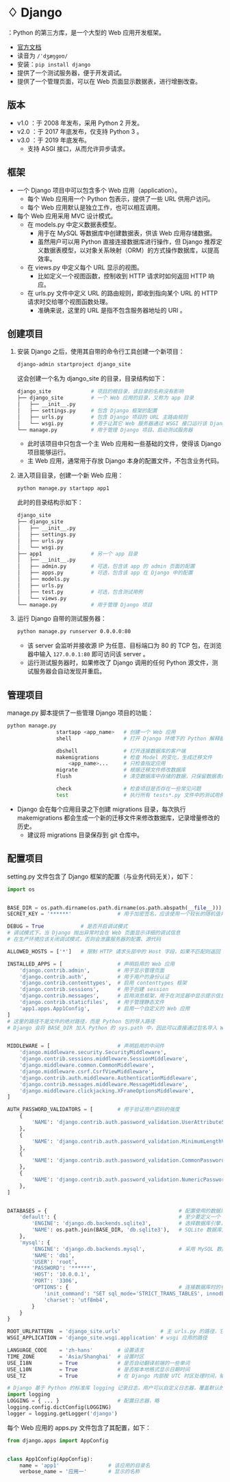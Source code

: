 # ♢ Django

：Python 的第三方库，是一个大型的 Web 应用开发框架。
- [官方文档](https://docs.djangoproject.com/)
- 读音为 `/ˈdʒæŋɡoʊ/`
- 安装：`pip install django`
- 提供了一个测试服务器，便于开发调试。
- 提供了一个管理页面，可以在 Web 页面显示数据表，进行增删改查。

## 版本

- v1.0 ：于 2008 年发布，采用 Python 2 开发。
- v2.0 ：于 2017 年底发布，仅支持 Python 3 。
- v3.0 ：于 2019 年底发布。
  - 支持 ASGI 接口，从而允许异步请求。

## 框架

- 一个 Django 项目中可以包含多个 Web 应用（application）。
  - 每个 Web 应用用一个 Python 包表示，提供了一些 URL 供用户访问。
  - 每个 Web 应用默认是独立工作，也可以相互调用。
- 每个 Web 应用采用 MVC 设计模式。
  - 在 models.py 中定义数据表模型。
    - 用于在 MySQL 等数据库中创建数据表，供该 Web 应用存储数据。
    - 虽然用户可以用 Python 直接连接数据库进行操作，但 Django 推荐定义数据表模型，以对象关系映射（ORM）的方式操作数据库，以提高效率。
  - 在 views.py 中定义每个 URL 显示的视图。
    - 比如定义一个视图函数，控制收到 HTTP 请求时如何返回 HTTP 响应。
  - 在 urls.py 文件中定义 URL 的路由规则，即收到指向某个 URL 的 HTTP 请求时交给哪个视图函数处理。
    - 准确来说，这里的 URL 是指不包含服务器地址的 URI 。

## 创建项目

1. 安装 Django 之后，使用其自带的命令行工具创建一个新项目：
    ```sh
    django-admin startproject django_site
    ```
    这会创建一个名为 django_site 的目录，目录结构如下：
    ```sh
    django_site             # 项目的根目录，该目录的名称没有影响
    ├── django_site         # 一个 Web 应用的目录，又称为 app 目录
    │   ├── __init__.py
    │   ├── settings.py     # 包含 Django 框架的配置
    │   ├── urls.py         # 包含 Django 项目的 URL 主路由规则
    │   └── wsgi.py         # 用于让其它 Web 服务器通过 WSGI 接口运行该 Django 项目
    └── manage.py           # 用于管理 Django 项目、启动测试服务器
    ```
    - 此时该项目中只包含一个主 Web 应用和一些基础的文件，使得该 Django 项目能够运行。
    - 主 Web 应用，通常用于存放 Django 本身的配置文件，不包含业务代码。

2. 进入项目目录，创建一个新 Web 应用：
    ```sh
    python manage.py startapp app1
    ```
    此时的目录结构示如下：
    ```sh
    django_site
    ├── django_site
    │   ├── __init__.py
    │   ├── settings.py
    │   ├── urls.py
    │   └── wsgi.py
    ├── app1                # 另一个 app 目录
    │   ├── __init__.py
    │   ├── admin.py        # 可选，包含该 app 的 admin 页面的配置
    │   ├── apps.py         # 可选，包含该 app 在 Django 中的配置
    │   ├── models.py
    │   ├── urls.py
    │   ├── test.py         # 可选，包含测试用例
    │   └── views.py
    └── manage.py           # 用于管理 Django 项目
    ```

3. 运行 Django 自带的测试服务器：
    ```sh
    python manage.py runserver 0.0.0.0:80
    ```
    - 该 server 会监听并接收源 IP 为任意、目标端口为 80 的 TCP 包，在浏览器中输入 `127.0.0.1:80` 即可访问该 server 。
    - 运行测试服务器时，如果修改了 Django 调用的任何 Python 源文件，测试服务器会自动发现并重启。

## 管理项目

manage.py 脚本提供了一些管理 Django 项目的功能：
```sh
python manage.py
                startapp <app_name>   # 创建一个 Web 应用
                shell                 # 打开 Django 环境下的 Python 解释器

                dbshell               # 打开连接数据库的客户端
                makemigrations        # 检查 Model 的变化，生成迁移文件
                    <app_name>...     # 只检查指定应用
                migrate               # 根据迁移文件修改数据库
                flush                 # 清空数据库中存储的数据，只保留数据表的结构

                check                 # 检查项目是否存在一些常见问题
                test                  # 执行所有 tests*.py 文件中的测试用例
```
- Django 会在每个应用目录之下创建 migrations 目录，每次执行 makemigrations 都会生成一个新的迁移文件来修改数据库，记录增量修改的历史。
  - 建议将 migrations 目录保存到 git 仓库中。

## 配置项目

setting.py 文件包含了 Django 框架的配置（与业务代码无关），如下：
```py
import os


BASE_DIR = os.path.dirname(os.path.dirname(os.path.abspath(__file__)))    # 该 Django 项目的根目录（绝对路径）
SECRET_KEY = '******'               # 用于加密签名，应该使用一个较长的随机值并保密

DEBUG = True            # 是否开启调试模式
# 调试模式下，当 Django 抛出异常时会在 Web 页面显示详细的调试信息
# 在生产环境应该关闭调试模式，否则会泄露服务器的配置、源代码

ALLOWED_HOSTS = ['*']   # 限制 HTTP 请求头部中的 Host 字段，如果不匹配则返回 HTTP 400 响应，用于避免 CSRF 攻击。例如：['*.test.com', 'localhost']

INSTALLED_APPS = [                  # 声明启用的 Web 应用
    'django.contrib.admin',         # 用于显示管理页面
    'django.contrib.auth',          # 用于用户的身份认证
    'django.contrib.contenttypes',  # 启用 contenttypes 框架
    'django.contrib.sessions',      # 用于创建 session
    'django.contrib.messages',      # 启用消息框架，用于在浏览器中显示提示信息
    'django.contrib.staticfiles',   # 用于管理静态文件
    'app1.apps.App1Config',         # 启用一个自定义的 Web 应用
]
# 这里的路径不是文件的绝对路径，而是 Python 包的导入路径
# Django 会将 BASE_DIR 加入 Python 的 sys.path 中，因此可以直接通过包名导入 Web 应用，比如 import app1


MIDDLEWARE = [                      # 声明启用的中间件
    'django.middleware.security.SecurityMiddleware',
    'django.contrib.sessions.middleware.SessionMiddleware',
    'django.middleware.common.CommonMiddleware',
    'django.middleware.csrf.CsrfViewMiddleware',
    'django.contrib.auth.middleware.AuthenticationMiddleware',
    'django.contrib.messages.middleware.MessageMiddleware',
    'django.middleware.clickjacking.XFrameOptionsMiddleware',
]

AUTH_PASSWORD_VALIDATORS = [        # 用于验证用户密码的强度
    {
        'NAME': 'django.contrib.auth.password_validation.UserAttributeSimilarityValidator',
    },
    {
        'NAME': 'django.contrib.auth.password_validation.MinimumLengthValidator',
    },
    {
        'NAME': 'django.contrib.auth.password_validation.CommonPasswordValidator',
    },
    {
        'NAME': 'django.contrib.auth.password_validation.NumericPasswordValidator',
    },
]


DATABASES = {                                           # 配置使用的数据库
    'default': {                                        # 至少要定义一个 default 数据库，默认使用它
        'ENGINE': 'django.db.backends.sqlite3',         # 选择数据库引擎，这里是 SQLite
        'NAME': os.path.join(BASE_DIR, 'db.sqlite3'),   # SQLite 数据库文件的保存路径
    },
    'mysql': {
        'ENGINE': 'django.db.backends.mysql',           # 采用 MySQL 数据库引擎
        'NAME': 'db1',
        'USER': 'root',
        'PASSWORD': '******',
        'HOST': '10.0.0.1',
        'PORT': '3306',
        'OPTIONS': {                                    # 连接数据库时的参数
            'init_command': "SET sql_mode='STRICT_TRANS_TABLES', innodb_strict_mode=1",
            'charset': 'utf8mb4',
        }
    }
}

ROOT_URLPATTERN  = 'django_site.urls'             # 主 urls.py 的路径，它是所有路由规则的起点，由它调用其它 Web 应用的 urls.py
WSGI_APPLICATION = 'django_site.wsgi.application' # wsgi 应用的路径

LANGUAGE_CODE    = 'zh-hans'        # 设置语言
TIME_ZONE        = 'Asia/Shanghai'  # 设置时区
USE_I18N         = True             # 是否自动翻译前端的一些单词
USE_L10N         = True             # 是否按本地格式显示日期时间
USE_TZ           = True             # 在 Django 内部按 UTC 时区处理时间，输出到视图或终端时才自动转换成本地时区

# Django 基于 Python 的标准库 logging 记录日志，用户可以自定义日志器，覆盖默认的日志配置
import logging
LOGGING = { ... }                   # 配置日志器，略
logging.config.dictConfig(LOGGING)
logger = logging.getLogger('django')
```


每个 Web 应用的 apps.py 文件包含了其配置，如下：
```py
from django.apps import AppConfig


class App1Config(AppConfig):
    name = 'app1'                # 该应用的目录名
    verbose_name = '应用一'       # 显示的名称

```


